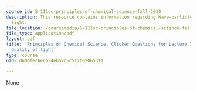 ```yaml
---
course_id: 5-111sc-principles-of-chemical-science-fall-2014
description: This resource contains information regarding Wave-particle duality of
  light.
file_location: /coursemedia/5-111sc-principles-of-chemical-science-fall-2014/d60dfec6ecb54eb57c5c5f7f02065311_MIT5_111F14_Lec3Clkr.pdf
file_type: application/pdf
layout: pdf
title: 'Principles of Chemical Science, Clicker Questions for Lecture 3: Wave-particle
  duality of light'
type: course
uid: d60dfec6ecb54eb57c5c5f7f02065311

---
```

None